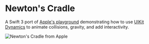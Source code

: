 # Newton's Cradle

A Swift 3 port of [Apple's playground](https://developer.apple.com/swift/blog/?id=35) demonstrating how to use [UIKit Dynamics](https://developer.apple.com/documentation/uikit/animation_and_haptics/uikit_dynamics) to animate collisions, gravity, and add interactivity.

![][newtonGif]

[newtonGif]: https://github.com/p-sun/iOS-Effects-and-Animations/blob/master/Newton'sCradle/NewtonsCradleDemo.gif "Newton's Cradle from Apple"

